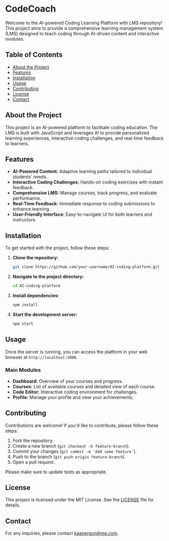 # CodeCoach

Welcome to the AI-powered Coding Learning Platform with LMS repository! This project aims to provide a comprehensive learning management system (LMS) designed to teach coding through AI-driven content and interactive modules.

## Table of Contents

- [About the Project](#about-the-project)
- [Features](#features)
- [Installation](#installation)
- [Usage](#usage)
- [Contributing](#contributing)
- [License](#license)
- [Contact](#contact)

## About the Project

This project is an AI-powered platform to facilitate coding education. The LMS is built with JavaScript and leverages AI to provide personalized learning experiences, interactive coding challenges, and real-time feedback to learners.

## Features

- **AI-Powered Content:** Adaptive learning paths tailored to individual students' needs.
- **Interactive Coding Challenges:** Hands-on coding exercises with instant feedback.
- **Comprehensive LMS:** Manage courses, track progress, and evaluate performance.
- **Real-Time Feedback:** Immediate response to coding submissions to enhance learning.
- **User-Friendly Interface:** Easy-to-navigate UI for both learners and instructors.

## Installation

To get started with the project, follow these steps:

1. **Clone the repository:**

    ```bash
    git clone https://github.com/your-username/AI-coding-platform.git
    ```

2. **Navigate to the project directory:**

    ```bash
    cd AI-coding-platform
    ```

3. **Install dependencies:**

    ```bash
    npm install
    ```

4. **Start the development server:**

    ```bash
    npm start
    ```

## Usage

Once the server is running, you can access the platform in your web browser at `http://localhost:3000`. 

### Main Modules

- **Dashboard:** Overview of your courses and progress.
- **Courses:** List of available courses and detailed view of each course.
- **Code Editor:** Interactive coding environment for challenges.
- **Profile:** Manage your profile and view your achievements.

## Contributing

Contributions are welcome! If you'd like to contribute, please follow these steps:

1. Fork the repository.
2. Create a new branch (`git checkout -b feature-branch`).
3. Commit your changes (`git commit -m 'Add some feature'`).
4. Push to the branch (`git push origin feature-branch`).
5. Open a pull request.

Please make sure to update tests as appropriate.

## License

This project is licensed under the MIT License. See the [LICENSE](LICENSE) file for details.

## Contact

For any inquiries, please contact [kaanergun@me.com](mailto:kaanergun@me.com).
